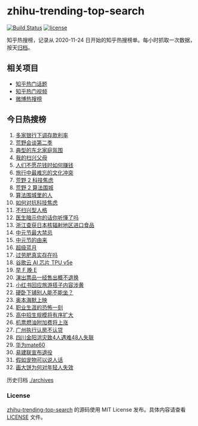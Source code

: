 # zhihu-trending-top-search

[![Build Status](https://github.com/justjavac/zhihu-trending-top-search/workflows/ci/badge.svg?branch=main)](https://github.com/justjavac/zhihu-trending-top-search/actions)
[![license](https://img.shields.io/github/license/justjavac/zhihu-trending-top-search)](https://github.com/justjavac/zhihu-trending-top-search/blob/main/LICENSE)

知乎热搜榜，记录从 2020-11-24 日开始的知乎热搜榜单。每小时抓取一次数据，按天[归档](./archives)。

## 相关项目

- [知乎热门话题](https://github.com/justjavac/zhihu-trending-hot-questions)
- [知乎热门视频](https://github.com/justjavac/zhihu-trending-hot-video)
- [微博热搜榜](https://github.com/justjavac/weibo-trending-hot-search)

## 今日热搜榜

<!-- BEGIN -->
<!-- 最后更新时间 Thu Aug 31 2023 23:07:03 GMT+0800 (China Standard Time) -->

1. [多家银行下调存款利率](https://www.zhihu.com/search?q=%E5%A4%9A%E5%AE%B6%E9%93%B6%E8%A1%8C%E4%B8%8B%E8%B0%83%E5%AD%98%E6%AC%BE%E5%88%A9%E7%8E%87)
1. [荒野会谈第二季](https://www.zhihu.com/search?q=%E8%8D%92%E9%87%8E%E4%BC%9A%E8%B0%88%E7%AC%AC%E4%BA%8C%E5%AD%A3)
1. [典型的东北家庭氛围](https://www.zhihu.com/search?q=%E5%85%B8%E5%9E%8B%E7%9A%84%E4%B8%9C%E5%8C%97%E5%AE%B6%E5%BA%AD%E6%B0%9B%E5%9B%B4)
1. [我的扫兴父母](https://www.zhihu.com/search?q=%E6%88%91%E7%9A%84%E6%89%AB%E5%85%B4%E7%88%B6%E6%AF%8D)
1. [人们不愿花钱时如何赚钱](https://www.zhihu.com/search?q=%E4%BA%BA%E4%BB%AC%E4%B8%8D%E6%84%BF%E8%8A%B1%E9%92%B1%E6%97%B6%E5%A6%82%E4%BD%95%E8%B5%9A%E9%92%B1)
1. [旅行中最难忘的文化冲突](https://www.zhihu.com/search?q=%E6%97%85%E8%A1%8C%E4%B8%AD%E6%9C%80%E9%9A%BE%E5%BF%98%E7%9A%84%E6%96%87%E5%8C%96%E5%86%B2%E7%AA%81)
1. [荒野 2 科技焦虑](https://www.zhihu.com/search?q=%E8%8D%92%E9%87%8E%202%20%E7%A7%91%E6%8A%80%E7%84%A6%E8%99%91)
1. [荒野 2 算法围城](https://www.zhihu.com/search?q=%E8%8D%92%E9%87%8E%202%20%E7%AE%97%E6%B3%95%E5%9B%B4%E5%9F%8E)
1. [算法围城里的人](https://www.zhihu.com/search?q=%E7%AE%97%E6%B3%95%E5%9B%B4%E5%9F%8E%E9%87%8C%E7%9A%84%E4%BA%BA)
1. [如何对抗科技焦虑](https://www.zhihu.com/search?q=%E5%A6%82%E4%BD%95%E5%AF%B9%E6%8A%97%E7%A7%91%E6%8A%80%E7%84%A6%E8%99%91)
1. [不扫兴型人格](https://www.zhihu.com/search?q=%E4%B8%8D%E6%89%AB%E5%85%B4%E5%9E%8B%E4%BA%BA%E6%A0%BC)
1. [医生暗示你的话你听懂了吗](https://www.zhihu.com/search?q=%E5%8C%BB%E7%94%9F%E6%9A%97%E7%A4%BA%E4%BD%A0%E7%9A%84%E8%AF%9D%E4%BD%A0%E5%90%AC%E6%87%82%E4%BA%86%E5%90%97)
1. [浙江查获日本核辐射地区进口食品](https://www.zhihu.com/search?q=%E6%B5%99%E6%B1%9F%E6%9F%A5%E8%8E%B7%E6%97%A5%E6%9C%AC%E6%A0%B8%E8%BE%90%E5%B0%84%E5%9C%B0%E5%8C%BA%E8%BF%9B%E5%8F%A3%E9%A3%9F%E5%93%81)
1. [中元节最大禁忌](https://www.zhihu.com/search?q=%E4%B8%AD%E5%85%83%E8%8A%82%E6%9C%80%E5%A4%A7%E7%A6%81%E5%BF%8C)
1. [中元节的由来](https://www.zhihu.com/search?q=%E4%B8%AD%E5%85%83%E8%8A%82%E7%9A%84%E7%94%B1%E6%9D%A5)
1. [超级蓝月](https://www.zhihu.com/search?q=%E8%B6%85%E7%BA%A7%E8%93%9D%E6%9C%88)
1. [过劳肥真实存在吗](https://www.zhihu.com/search?q=%E8%BF%87%E5%8A%B3%E8%82%A5%E7%9C%9F%E5%AE%9E%E5%AD%98%E5%9C%A8%E5%90%97)
1. [谷歌云 AI 芯片 TPU v5e](https://www.zhihu.com/search?q=%E8%B0%B7%E6%AD%8C%E4%BA%91%20AI%20%E8%8A%AF%E7%89%87%20TPU%20v5e)
1. [早 F 晚 E](https://www.zhihu.com/search?q=%E6%97%A9%20F%20%E6%99%9A%20E)
1. [演出票品一经售出概不退换](https://www.zhihu.com/search?q=%E6%BC%94%E5%87%BA%E7%A5%A8%E5%93%81%E4%B8%80%E7%BB%8F%E5%94%AE%E5%87%BA%E6%A6%82%E4%B8%8D%E9%80%80%E6%8D%A2)
1. [小红书回应旅游搭子内容涉黄](https://www.zhihu.com/search?q=%E5%B0%8F%E7%BA%A2%E4%B9%A6%E5%9B%9E%E5%BA%94%E6%97%85%E6%B8%B8%E6%90%AD%E5%AD%90%E5%86%85%E5%AE%B9%E6%B6%89%E9%BB%84)
1. [硬卧下铺别人能不能坐？](https://www.zhihu.com/search?q=%E7%A1%AC%E5%8D%A7%E4%B8%8B%E9%93%BA%E5%88%AB%E4%BA%BA%E8%83%BD%E4%B8%8D%E8%83%BD%E5%9D%90%EF%BC%9F)
1. [奥本海默上映](https://www.zhihu.com/search?q=%E5%A5%A5%E6%9C%AC%E6%B5%B7%E9%BB%98%E4%B8%8A%E6%98%A0)
1. [职业生涯的恐怖一刻](https://www.zhihu.com/search?q=%E8%81%8C%E4%B8%9A%E7%94%9F%E6%B6%AF%E7%9A%84%E6%81%90%E6%80%96%E4%B8%80%E5%88%BB)
1. [高中招生规模将有序扩大](https://www.zhihu.com/search?q=%E9%AB%98%E4%B8%AD%E6%8B%9B%E7%94%9F%E8%A7%84%E6%A8%A1%E5%B0%86%E6%9C%89%E5%BA%8F%E6%89%A9%E5%A4%A7)
1. [机票燃油附加费将上涨](https://www.zhihu.com/search?q=%E6%9C%BA%E7%A5%A8%E7%87%83%E6%B2%B9%E9%99%84%E5%8A%A0%E8%B4%B9%E5%B0%86%E4%B8%8A%E6%B6%A8)
1. [广州执行认房不认贷](https://www.zhihu.com/search?q=%E5%B9%BF%E5%B7%9E%E6%89%A7%E8%A1%8C%E8%AE%A4%E6%88%BF%E4%B8%8D%E8%AE%A4%E8%B4%B7)
1. [四川金阳洪灾致4人遇难48人失联](https://www.zhihu.com/search?q=%E5%9B%9B%E5%B7%9D%E9%87%91%E9%98%B3%E6%B4%AA%E7%81%BE%E8%87%B44%E4%BA%BA%E9%81%87%E9%9A%BE48%E4%BA%BA%E5%A4%B1%E8%81%94)
1. [华为mate60](https://www.zhihu.com/search?q=%E5%8D%8E%E4%B8%BAmate60)
1. [易建联宣布退役](https://www.zhihu.com/search?q=%E6%98%93%E5%BB%BA%E8%81%94%E5%AE%A3%E5%B8%83%E9%80%80%E5%BD%B9)
1. [假如宠物可以说人话](https://www.zhihu.com/search?q=%E5%81%87%E5%A6%82%E5%AE%A0%E7%89%A9%E5%8F%AF%E4%BB%A5%E8%AF%B4%E4%BA%BA%E8%AF%9D)
1. [画大饼为何对年轻人失效](https://www.zhihu.com/search?q=%E7%94%BB%E5%A4%A7%E9%A5%BC%E4%B8%BA%E4%BD%95%E5%AF%B9%E5%B9%B4%E8%BD%BB%E4%BA%BA%E5%A4%B1%E6%95%88)

<!-- END -->

历史归档 [./archives](./archives)

### License

[zhihu-trending-top-search](https://github.com/justjavac/zhihu-trending-top-search) 的源码使用 MIT License
发布。具体内容请查看 [LICENSE](./LICENSE) 文件。
